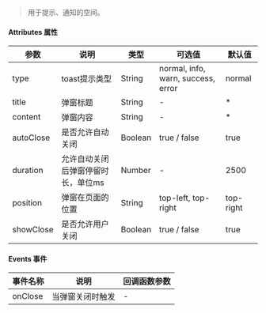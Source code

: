 > 用于提示、通知的空间。

#### Attributes 属性

参数 | 说明 | 类型 | 可选值 | 默认值
--- | --- | --- | --- | ---
type | toast提示类型 | String | normal, info, warn, success, error | normal
title | 弹窗标题 | String | - | *
content | 弹窗内容 | String | - | *
autoClose | 是否允许自动关闭 | Boolean | true / false | true
duration | 允许自动关闭后弹窗停留时长，单位ms | Number | - | 2500
position | 弹窗在页面的位置 | String | top-left, top-right | top-right
showClose | 是否允许用户关闭 | Boolean | true / false | true

#### Events 事件

事件名称 | 说明 | 回调函数参数
--- | --- | --- | 
onClose | 当弹窗关闭时触发 | -
